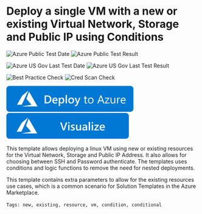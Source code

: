 # Deploy a single VM with a new or existing Virtual Network, Storage and Public IP using Conditions

![Azure Public Test Date](https://azurequickstartsservice.blob.core.windows.net/badges/quickstarts/microsoft.compute/vm-new-or-existing-conditions/PublicLastTestDate.svg)
![Azure Public Test Result](https://azurequickstartsservice.blob.core.windows.net/badges/quickstarts/microsoft.compute/vm-new-or-existing-conditions/PublicDeployment.svg)

![Azure US Gov Last Test Date](https://azurequickstartsservice.blob.core.windows.net/badges/quickstarts/microsoft.compute/vm-new-or-existing-conditions/FairfaxLastTestDate.svg)
![Azure US Gov Last Test Result](https://azurequickstartsservice.blob.core.windows.net/badges/quickstarts/microsoft.compute/vm-new-or-existing-conditions/FairfaxDeployment.svg)

![Best Practice Check](https://azurequickstartsservice.blob.core.windows.net/badges/quickstarts/microsoft.compute/vm-new-or-existing-conditions/BestPracticeResult.svg)
![Cred Scan Check](https://azurequickstartsservice.blob.core.windows.net/badges/quickstarts/microsoft.compute/vm-new-or-existing-conditions/CredScanResult.svg)

[![Deploy To Azure](https://raw.githubusercontent.com/Azure/azure-quickstart-templates/master/1-CONTRIBUTION-GUIDE/images/deploytoazure.svg?sanitize=true)](https://portal.azure.com/#create/Microsoft.Template/uri/https%3A%2F%2Fraw.githubusercontent.com%2FAzure%2Fazure-quickstart-templates%2Fmaster%2Fquickstarts%2Fmicrosoft.compute%2Fvm-new-or-existing-conditions%2Fazuredeploy.json)  [![Visualize](https://raw.githubusercontent.com/Azure/azure-quickstart-templates/master/1-CONTRIBUTION-GUIDE/images/visualizebutton.svg?sanitize=true)](http://armviz.io/#/?load=https%3A%2F%2Fraw.githubusercontent.com%2FAzure%2Fazure-quickstart-templates%2Fmaster%2Fquickstarts%2Fmicrosoft.compute%2Fvm-new-or-existing-conditions%2Fazuredeploy.json)

This template allows deploying a linux VM using new or existing resources for the Virtual Network, Storage and Public IP Address.  It also allows for choosing between SSH and Password authenticate.  The templates uses conditions and logic functions to remove the need for nested deployments. 

This template contains extra parameters to allow for the existing resources use cases, which is a common scenario for Solution Templates in the Azure Marketplace.

`Tags: new, existing, resource, vm, condition, conditional`


